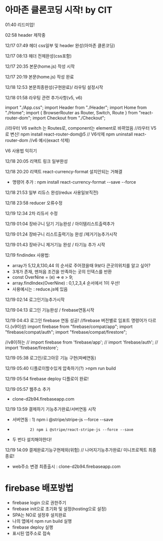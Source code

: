# 아마존 클론코딩 시작! by CIT

01:40 리드미업!

02:58 header 제작중

12/17 07:49 헤더 css일부 및 header 완성(아마존 클론코딩)

12/17 08:13 헤더 전체완성(css포함)

12/17 20:35 본문(home.js) 작성 시작

12/17 20:19 본문(home.js) 작성 완료

12/18 12:53 본문최종완성(구현완료)/ 라우팅 설정시작

12/18 01:58 라우팅 관련 추가사항(v5, v6)

import "./App.css";
import Header from "./Header";
import Home from "./Home";
import { BrowserRouter as Router, Switch, Route } from "react-router-dom";
import Checkout from "./Checkout";

//라우터 V6 switch 는 Routes로, component는 element로 바뀌었음
//라우터 V5로 변신! npm install react-router-dom@5
// V6삭제 npm uninstall react-router-dom
//v6 예시(exact 삭제)

V6 사용법 익히기

12/18 20:05 리액트 링크 일부완성

12/18 20:20 리액트 react-currency-format 설치안되는 거해결

- 명령어 추가 : npm install react-currency-format --save --force

12/18 21:53 일부 리듀스 완성(redux 사용일보직전)

12/18 23:58 reducer 오류수정

12/19 12:34 2차 리듀서 수정

12/19 01:04 장바구니 담기 기능완성 / 아이템리스트출력추가

12/19 01:24 장바구니 리스트출력기능 완성 /제거기능추가시작

12/19 01:43 장바구니 제거기능 완성 / 타기능 추가 시작

12/19 findindex 사용법:

- array가 5,12,8,130,44 의 순서로 주어졌을때 9보다 큰곳의위치를 알고 싶어?
- 3개가 존재, 맨처음 조건을 만족하는 곳의 인덱스를 반환
- const OverNine = (e) => e > 9;
- array.findIndex(OverNine) : 0,1,2,3,4 순서에서 1이 우선!
- 사용예시는 : reduce.js에 있음

12/19 02:14 로그인기능추가시작

12/19 04:13 로그인 기능완성 / firebase연동시작

12/19 04:43 로그인 firebase 연동 성공!
//firebase 버전별로 임포트 명령어가 다르다.(v9이상)
import firebase from "firebase/compat/app";
import "firebase/compat/auth";
import "firebase/compat/firestore";

//v8이하는
// import firebase from 'firebase/app';
// import 'firebase/auth';
// import 'firebase/firestore';

12/19 05:38 로그인/로그아웃 기능 구현(파베연동)

12/19 05:40 디플로이할수있게 압축하기(?) >npm run build

12/19 05:54 firebase deploy 디플로이 완료!

12/19 05:57 웹주소 추가

- clone-d2b94.firebaseapp.com

12/19 13:59 결제하기 기능추가완료/서버연동 시작

- 서버연동 : 1) npm i @stripe/stripe-js --force --save
-             2) npm i @stripe/react-stripe-js --force --save
- 두 번다 설치해야한다!

12/19 14:09 결제완료기능구현제외(위험) // 나머지기능추가완료/ 미니프로젝트 최종종료!

- web주소 변경 최종출시 : clone-d2b94.firebaseapp.com

# firebase 배포방법

- firebase login 으로 권한주기
- firebase init으로 초기화 및 설정(hosting으로 설정)
- SPA는 NO로 설정후 설치완료
- 나의 앱에서 npm run build 실행
- firebase deploy 실행
- 표시된 앱주소로 접속
